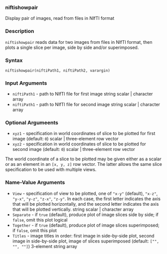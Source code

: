 ### niftishowpair

Display pair of images, read from files in NIfTI format

### Description
`niftishowpair` reads data for two images from files in
NIfTI format, then plots a single slice per image, side
by side and/or superimposed.

### Syntax
```
niftishowpair(niftiPath1, niftiPath2, varargin)
```

### Input Arguments
- `niftiPath1` - path to NIfTI file for first image
  string scalar | character array
- `niftiPath1` - path to NIfTI file for second image
  string scalar | character array

### Optional Argumeents
- `xyz1` - specification in world coordinates of slice to be
  plotted for first image (default: `0`)
  scalar | three-element row vector
- `xyz2` - specification in world coordinates of slice to be
  plotted for second image (default: `0`)
  scalar | three-element row vector

The world coordinate of a slice to be plotted may be given
either as a scalar or as an element in an `[x, y, z]` row vector.
The latter allows the same slice specification to be used
with multiple views.

### Name-Value Arguments
- `View` - specification of view to be plotted, one of
  `"x-y"` (default), `"x-z"`, `"y-x"`, `"y-z"`, `"z-x"`, `"z-y"`.
  In each case, the first letter indicates the axis that
  will be plotted horizontally, and the second letter indicates
  the axis that will be plotted vertically.
  string scalar | character array
- `Separate` - if `true` (default), produce plot of image slices
  side by side; if `false`, omit this plot logical
- `Together` - if `true` (default), produce plot of image slices
  superimposed; if `false`, omit this plot
- `Titles` - image titles in order: first image in side-by-side plot,
  second image in side-by-side plot, image of slices superimposed
  (default: `["", "", ""]`)
  3-element string array

